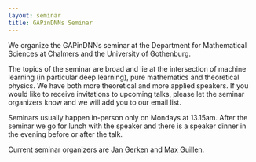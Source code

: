 ```yaml
---
layout: seminar
title: GAPinDNNs Seminar
---
```


We organize the GAPinDNNs seminar at the Department for Mathematical Sciences at Chalmers and the University of Gothenburg.

The topics of the seminar are broad and lie at the intersection of machine learning (in particular deep learning), pure mathematics and theoretical physics. We have both more theoretical and more applied speakers. If you would like to receive invitations to upcoming talks, please let the seminar organizers know and we will add you to our email list.

Seminars usually happen in-person only on Mondays at 13.15am. After the seminar we go for lunch with the speaker and there is a speaker dinner in the evening before or after the talk.

Current seminar organizers are [Jan Gerken](/members/Jan_Gerken) and [Max
Guillen](/members/Max_Guillen).

